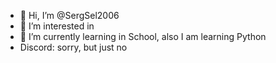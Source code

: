 - 👋 Hi, I’m @SergSel2006
- 👀 I’m interested in 
- 🌱 I’m currently learning in School, also I am learning Python 
- Discord: sorry, but just no

<!---
SergSel2006/SergSel2006 is a ✨ special ✨ repository because its `README.md` (this file) appears on your GitHub profile.
You can click the Preview link to take a look at your changes.
--->
